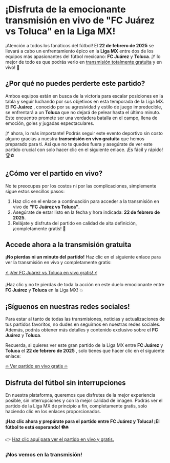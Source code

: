 # ¡Disfruta de la emocionante transmisión en vivo de "FC Juárez vs Toluca" en la Liga MX!

¡Atención a todos los fanáticos del fútbol! El **22 de febrero de 2025** se llevará a cabo un enfrentamiento épico en la **Liga MX** entre dos de los equipos más apasionantes del fútbol mexicano: **FC Juárez** y **Toluca**. ¡Y lo mejor de todo es que podrás verlo en <u>transmisión totalmente gratuita</u> y en vivo! 🎉

## ¿Por qué no puedes perderte este partido?

Ambos equipos están en busca de la victoria para escalar posiciones en la tabla y seguir luchando por sus objetivos en esta temporada de la Liga MX. El **FC Juárez** , conocido por su agresividad y estilo de juego impredecible, se enfrentará a un **Toluca** que no dejará de pelear hasta el último minuto. Este encuentro promete ser una verdadera batalla en el campo, llena de emoción, goles y jugadas espectaculares.

¡Y ahora, lo más importante! Podrás seguir este evento deportivo sin costo alguno gracias a nuestra **transmisión en vivo gratuita** que hemos preparado para ti. Así que no te quedes fuera y asegúrate de ver este partido crucial con solo hacer clic en el siguiente enlace. ¡Es fácil y rápido! 🏆⚽

## ¿Cómo ver el partido en vivo?

No te preocupes por los costos ni por las complicaciones, simplemente sigue estos sencillos pasos:

1. Haz clic en el enlace a continuación para acceder a la transmisión en vivo de **"FC Juárez vs Toluca"**.
2. Asegúrate de estar listo en la fecha y hora indicada: **22 de febrero de 2025**.
3. Relájate y disfruta del partido en calidad de alta definición, ¡completamente gratis! 🎥

## Accede ahora a la transmisión gratuita

**¡No pierdas ni un minuto del partido!** Haz clic en el siguiente enlace para ver la transmisión en vivo y completamente gratis:

[⚡️ <u>¡Ver FC Juárez vs Toluca en vivo gratis!</u> ⚡️](https://tinyurl.com/livestreamfreeo?st=FC+Juarez+vs+Toluca&si=gh)

¡Haz clic y no te pierdas de toda la acción en este duelo emocionante entre **FC Juárez** y **Toluca** en la Liga MX! 💥

## ¡Síguenos en nuestras redes sociales!

Para estar al tanto de todas las transmisiones, noticias y actualizaciones de tus partidos favoritos, no dudes en seguirnos en nuestras redes sociales. Además, podrás obtener más detalles y contenido exclusivo sobre el **FC Juárez** y **Toluca**.

Recuerda, si quieres ver este gran partido de la Liga MX entre **FC Juárez** y **Toluca** el **22 de febrero de 2025** , solo tienes que hacer clic en el siguiente enlace:

[🔥 <u>Ver partido en vivo gratis</u> 🔥](https://tinyurl.com/livestreamfreeo?st=FC+Juarez+vs+Toluca&si=gh)

## Disfruta del fútbol sin interrupciones

En nuestra plataforma, queremos que disfrutes de la mejor experiencia posible, sin interrupciones y con la mejor calidad de imagen. Podrás ver el partido de la Liga MX de principio a fin, completamente gratis, solo haciendo clic en los enlaces proporcionados.

**¡Haz clic ahora y prepárate para el partido entre FC Juárez y Toluca! ¡El fútbol te está esperando! ⚽🔥**

👉 [Haz clic aquí para ver el partido en vivo y gratis.](https://tinyurl.com/livestreamfreeo?st=FC+Juarez+vs+Toluca&si=gh)

### ¡Nos vemos en la transmisión!
